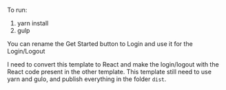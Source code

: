 To run:

1. yarn install
2. gulp 

You can rename the Get Started button to Login and use it for the Login/Logout

I need to convert this template to React and make the login/logout with the React code present in the other template.
This template still need to use yarn and gulo, and publish everything in the folder `dist`.